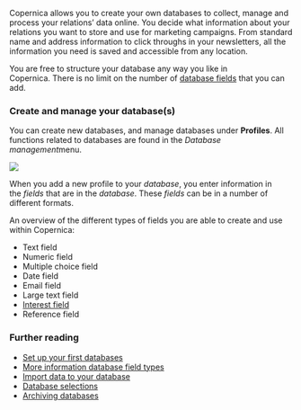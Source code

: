 Copernica allows you to create your own databases to collect, manage and
process your relations’ data online. You decide what information about
your relations you want to store and use for marketing campaigns. From
standard name and address information to click throughs in your
newsletters, all the information you need is saved and accessible from
any location.

You are free to structure your database any way you like in
Copernica. There is no limit on the number of [database
fields](http://www.copernica.com/en/support/database-and-collection-field-types)
that you can add. 

### Create and manage your database(s)

You can create new databases, and manage databases under **Profiles**.
All functions related to databases are found in the *Database
management*menu.

![](Documentation/database-management-menu.png)

When you add a new profile to your *database*, you enter information in
the *fields* that are in the *database*. These *fields* can be in a
number of different formats.

An overview of the different types of fields you are able to create and
use within Copernica:

-   Text field
-   Numeric field
-   Multiple choice field
-   Date field
-   Email field
-   Large text field
-   [Interest
    field](http://www.copernica.com/en/support/working-with-interest-fields-and-groups)
-   Reference field

### Further reading

-   [Set up your first
    databases](http://www.copernica.com/en/support/help-documentation/how-do-i-set-up-my-database)
-   [More information database field
    types](http://www.copernica.com/en/support/working-with-interest-fields-and-groups)
-   [Import data to your
    database](http://www.copernica.com/en/support/setting-up-your-database-and-import-your-contacts)
-   [Database
    selections](http://www.copernica.com/en/support/working-with-selections)
-   [Archiving
    databases](http://www.copernica.com/en/support/archiving-databases-and-selections)


